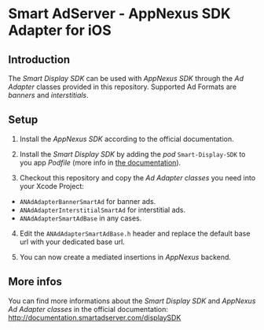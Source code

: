 Smart AdServer - AppNexus SDK Adapter for iOS
=============================================

Introduction
------------
The _Smart Display SDK_ can be used with _AppNexus SDK_ through the _Ad Adapter_ classes provided in this repository.
Supported Ad Formats are _banners_ and _interstitials_.

Setup
-----
1) Install the _AppNexus SDK_ according to the official documentation.

2) Install the _Smart Display SDK_ by adding the _pod_ ```Smart-Display-SDK``` to you app _Podfile_ (more info in [the documentation](http://documentation.smartadserver.com/displaySDK/ios/gettingstarted.html)).

3) Checkout this repository and copy the _Ad Adapter classes_ you need into your Xcode Project:

* ```ANAdAdapterBannerSmartAd``` for banner ads.
* ```ANAdAdapterInterstitialSmartAd``` for interstitial ads.
* ```ANAdAdapterSmartAdBase``` in any cases.

4) Edit the ```ANAdAdapterSmartAdBase.h``` header and replace the default base url with your dedicated base url.

5) You can now create a mediated insertions in _AppNexus_ backend.

More infos
----------
You can find more informations about the _Smart Display SDK_ and _AppNexus Ad Adapter classes_ in the official documentation: http://documentation.smartadserver.com/displaySDK
